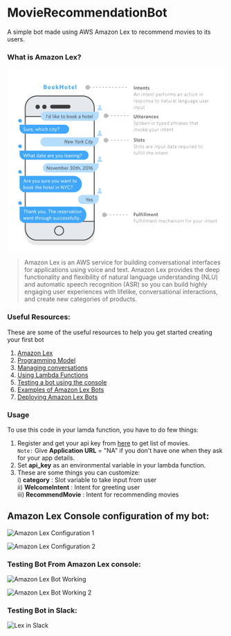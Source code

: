 # MovieRecommendationBot
A simple bot made using AWS Amazon Lex to recommend movies to its users.

### What is Amazon Lex?

![Amazon Lex](https://github.com/Apeksh742/MovieRecommendationBot/blob/main/images/lexBot.png?raw=true)

> Amazon Lex is an AWS service for building conversational interfaces for applications using voice and text. Amazon Lex provides the deep functionality and flexibility of natural language understanding (NLU) and automatic speech recognition (ASR) so you can build highly engaging user experiences with lifelike, conversational interactions, and create new categories of products.

### Useful Resources: 
These are some of the useful resources to help you get started creating your first bot

1. [Amazon Lex](https://docs.aws.amazon.com/lex/latest/dg/what-is.html)
2. [Programming Model](https://docs.aws.amazon.com/lex/latest/dg/programming-model.html)
3. [Managing conversations](https://docs.aws.amazon.com/lexv2/latest/dg/using-conversations.html)
4. [Using Lambda Functions](https://docs.aws.amazon.com/lex/latest/dg/using-lambda.html)
5. [Testing a bot using the console](https://docs.aws.amazon.com/lexv2/latest/dg/build-test.html)
6. [Examples of Amazon Lex Bots](https://docs.aws.amazon.com/lex/latest/dg/additional-exercises.html)
7. [Deploying Amazon Lex Bots](https://docs.aws.amazon.com/lex/latest/dg/examples.html)

### Usage
To use this code in your lamda function, you have to do few things:
1. Register and get your api key from [here](https://developers.themoviedb.org/3/getting-started/introduction) to get list of movies.\
   ```Note:``` Give **Application URL** = "NA" if you don't have one when they ask for your app details.
2. Set **api_key** as an environmental variable in your lambda function.
3. These are some things you can customize:\
    i) **category** : Slot variable to take input from user\
   ii) **WelcomeIntent** : Intent for greeting user\
  iii) **RecommendMovie** : Intent for recommending movies

## Amazon Lex Console configuration of my bot: 
![Amazon Lex Configuration 1](https://github.com/Apeksh742/MovieRecommendationBot/blob/main/images/LexSS1.png?raw=true)

![Amazon Lex Configuration 2](https://github.com/Apeksh742/MovieRecommendationBot/blob/main/images/LexSS2.png?raw=true)

### Testing Bot From Amazon Lex console: 

![Amazon Lex Bot Working](https://github.com/Apeksh742/MovieRecommendationBot/blob/main/images/chatBot.png?raw=true)

![Amazon Lex Bot Working 2](https://github.com/Apeksh742/MovieRecommendationBot/blob/main/images/chatBot2.png?raw=true)

### Testing Bot in Slack:

![Lex in Slack](https://github.com/Apeksh742/MovieRecommendationBot/blob/main/images/slackIntegration1.png?raw=true)
